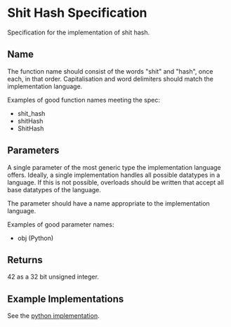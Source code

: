 # Shit Hash Specification
Specification for the implementation of shit hash.

## Name
The function name should consist of the words "shit" and "hash", once each, 
in that order. Capitalisation and word delimiters should match the 
implementation language.

Examples of good function names meeting the spec:
- shit_hash
- shitHash
- ShitHash

## Parameters
A single parameter of the most generic type the implementation language offers. 
Ideally, a single implementation handles all possible datatypes in a language.
If this is not possible, overloads should be written that accept all base 
datatypes of the language.

The parameter should have a name appropriate to the implementation language.

Examples of good parameter names:
- obj (Python)

## Returns
42 as a 32 bit unsigned integer.


## Example Implementations
See the [python implementation](./python/README.md).
